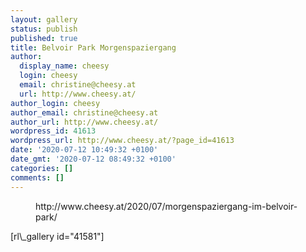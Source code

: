 ```yaml
---
layout: gallery
status: publish
published: true
title: Belvoir Park Morgenspaziergang
author:
  display_name: cheesy
  login: cheesy
  email: christine@cheesy.at
  url: http://www.cheesy.at/
author_login: cheesy
author_email: christine@cheesy.at
author_url: http://www.cheesy.at/
wordpress_id: 41613
wordpress_url: http://www.cheesy.at/?page_id=41613
date: '2020-07-12 10:49:32 +0100'
date_gmt: '2020-07-12 08:49:32 +0100'
categories: []
comments: []
---
```

<!-- wp:core-embed/wordpress {"url":"http://www.cheesy.at/2020/07/morgenspaziergang-im-belvoir-park/","type":"rich","providerNameSlug":"cheesy-at","className":""} -->
<figure class="wp-block-embed-wordpress wp-block-embed is-type-rich is-provider-cheesy-at">
<div class="wp-block-embed__wrapper">
http://www.cheesy.at/2020/07/morgenspaziergang-im-belvoir-park/
</div>
</figure>
<!-- /wp:core-embed/wordpress -->
<!-- wp:paragraph -->
[rl\_gallery id="41581"]
<!-- /wp:paragraph -->
